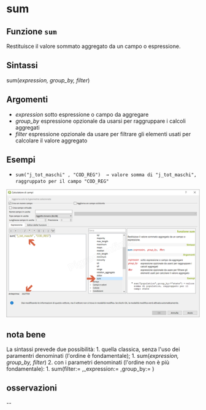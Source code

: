 # sum

## Funzione `sum`

Restituisce il valore sommato aggregato da un campo o espressione.

## Sintassi

sum\(_expression, group\_by, filter_\)

## Argomenti

* _expression_ sotto espressione o campo da aggregare
* _group\_by_ espressione opzionale da usarsi per raggruppare i calcoli aggregati
* _filter_ espressione opzionale da usare per filtrare gli elementi usati per calcolare il valore aggregato

## Esempi

* `sum("j_tot_maschi" , "COD_REG")  → valore somma di "j_tot_maschi", raggruppato per il campo "COD_REG"`

![](../../../.gitbook/assets/sum1%20%281%29.png)

## nota bene

La sintassi prevede due possibilità: 1. quella classica, senza l'uso dei paramentri denominati \(l'ordine è fondamentale\); 1. sum\(_expression, group\_by, filter_\) 2. con i parametri denominati \(l'ordine non è più fondamentale\): 1. sum\(filter:= ,\_expression:= ,group\_by:= \)

## osservazioni

--

